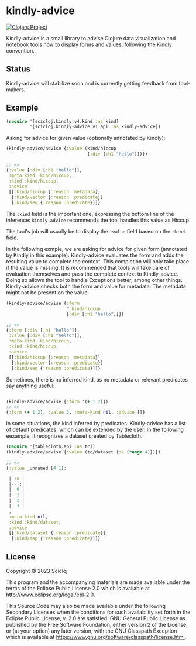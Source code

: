 # kindly-advice

[![Clojars Project](https://img.shields.io/clojars/v/org.scicloj/kindly-advice.svg)](https://clojars.org/org.scicloj/kindly-advice)

Kindly-advice is a small library to advise Clojure data visualization and notebook tools how to display forms and values, following the [Kindly](https://github.com/scicloj/kindly) convention.

## Status
Kindly-advice will stabilize soon and is currently getting feedback from tool-makers.

## Example

```clj
(require '[scicloj.kindly.v4.kind :as kind]
         '[scicloj.kindly-advice.v1.api :as kindly-advice])
```

Asking for advice for given value (optionally annotated by Kindly):
```clj
(kindly-advice/advise {:value (kind/hiccup
                               [:div [:h1 "hello"]])})

;; => 
{:value [:div [:h1 "hello"]],
 :meta-kind :kind/hiccup,
 :kind :kind/hiccup,
 :advice
 [[:kind/hiccup {:reason :metadata}]
  [:kind/vector {:reason :predicate}]
  [:kind/seq {:reason :predicate}]]}

```

The `:kind` field is the important one, expressing the bottom line of the inference: `kindly-advice` recommends the tool handles this value as Hiccup.

The tool's job will usually be to display the `:value` field based on the `:kind` field.

In the following exmple, we are asking for advice for given form (annotated by Kindly in this example). 
Kindly-advice evaluates the form and adds the resulting value to complete the context. This completion will only take place if the value is missing. It is recommended that tools will take care of evaluation themselves and pass the complete context to Kindly-advice. Doing so allows the tool to handle Exceptions better, among other things.
Kindly-advice checks both the form and value for metadata. The metadata might not be present on the value.

```clj
(kindly-advice/advise {:form
                       ^:kind/hiccup
                       [:div [:h1 "hello"]]})

;; => 
{:form [:div [:h1 "hello"]],
 :value [:div [:h1 "hello"]],
 :meta-kind :kind/hiccup,
 :kind :kind/hiccup,
 :advice
 [[:kind/hiccup {:reason :metadata}]
  [:kind/vector {:reason :predicate}]
  [:kind/seq {:reason :predicate}]]}
```

Sometimes, there is no inferred kind, as no metadata or relevant predicates say anything useful:

```clj

(kindly-advice/advise {:form '(+ 1 2)})
;; =>
{:form (+ 1 2), :value 3, :meta-kind nil, :advice []}
```

In some situations, the kind inferred by predicates. Kindly-advice has a list of default predicates, which can be extended by the user. In the following eexample, it recognizes a dataset created by Tablecloth.

```clj
(require '[tablecloth.api :as tc])
(kindly-advice/advise {:value (tc/dataset {:x (range 4)})})

;; =>
{:value _unnamed [4 1]:

 | :x |
 |---:|
 |  0 |
 |  1 |
 |  2 |
 |  3 |
 ,
 :meta-kind nil,
 :kind :kind/dataset,
 :advice
 [[:kind/dataset {:reason :predicate}]
  [:kind/map {:reason :predicate}]]}

```


## License

Copyright © 2023 Scicloj

This program and the accompanying materials are made available under the
terms of the Eclipse Public License 2.0 which is available at
http://www.eclipse.org/legal/epl-2.0.

This Source Code may also be made available under the following Secondary
Licenses when the conditions for such availability set forth in the Eclipse
Public License, v. 2.0 are satisfied: GNU General Public License as published by
the Free Software Foundation, either version 2 of the License, or (at your
option) any later version, with the GNU Classpath Exception which is available
at https://www.gnu.org/software/classpath/license.html.
